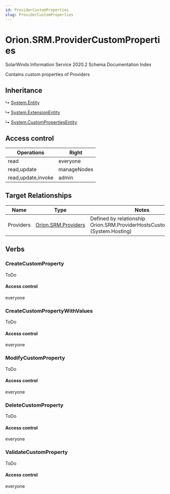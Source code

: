 ```yaml
---
id: ProviderCustomProperties
slug: ProviderCustomProperties
---
```


# Orion.SRM.ProviderCustomProperties

SolarWinds Information Service 2020.2 Schema Documentation Index

Contains custom properties of Providers

## Inheritance

↳ [System.Entity](./../System/Entity)

↳ [System.ExtensionEntity](./../System/ExtensionEntity)

↳ [System.CustomPropertiesEntity](./../System/CustomPropertiesEntity)

## Access control

| Operations | Right |
| ------ | ------ |
| read | everyone |
| read,update | manageNodes |
| read,update,invoke | admin |

## Target Relationships

| Name | Type | Notes |
| ------ | ------ | ------ |
| Providers | [Orion.SRM.Providers](./../Orion.SRM/Providers) | Defined by relationship Orion.SRM.ProviderHostsCustomProperties (System.Hosting) |

## Verbs

### CreateCustomProperty

ToDo

#### Access control

everyone

### CreateCustomPropertyWithValues

ToDo

#### Access control

everyone

### ModifyCustomProperty

ToDo

#### Access control

everyone

### DeleteCustomProperty

ToDo

#### Access control

everyone

### ValidateCustomProperty

ToDo

#### Access control

everyone

